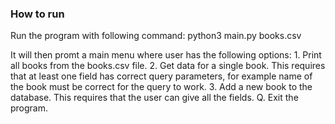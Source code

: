 
### How to run

Run the program with following command: python3 main.py books.csv

It will then promt a main menu where user has the following options:
    1. Print all books from the books.csv file.
    2. Get data for a single book. This requires that at least one field has correct query parameters, for example name of the book must be correct for the query to work.
    3. Add a new book to the database. This requires that the user can give all the fields. 
    Q. Exit the program.

